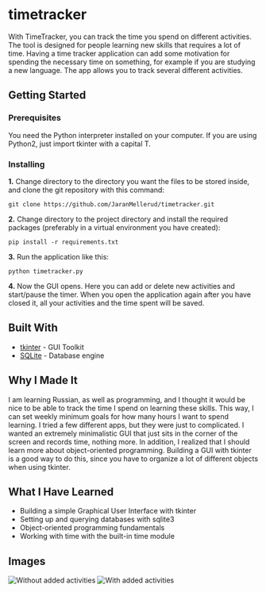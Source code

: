 # timetracker
With TimeTracker, you can track the time you spend on different activities. The tool is designed for people learning new skills that requires a lot of time. Having a time tracker application can add some motivation for spending the necessary time on something, for example if you are studying a new language. The app allows you to track several different activities.

## Getting Started

### Prerequisites
You need the Python interpreter installed on your computer. If you are using Python2, just import tkinter with a capital T.

### Installing
**1.** Change directory to the directory you want the files to be stored inside, and clone the git repository with this command:
```
git clone https://github.com/JaranMellerud/timetracker.git
```
**2.** Change directory to the project directory and install the required packages (preferably in a virtual environment you have created):
```
pip install -r requirements.txt
```
**3.** Run the application like this:
```
python timetracker.py
```
**4.** Now the GUI opens. Here you can add or delete new activities and start/pause the timer. When you open the application again after you have closed it, all your activities and the time spent will be saved.

## Built With
* [tkinter](https://docs.python.org/3/library/tkinter.html) - GUI Toolkit
* [SQLite](https://www.sqlite.org/index.html) - Database engine

## Why I Made It
I am learning Russian, as well as programming, and I thought it would be nice to be able to track the time I spend on learning these skills. This way, I can set weekly minimum goals for how many hours I want to spend learning. I tried a few different apps, but they were just to complicated. I wanted an extremely minimalistic GUI that just sits in the corner of the screen and records time, nothing more. In addition, I realized that I should learn more about object-oriented programming. Building a GUI with tkinter is a good way to do this, since you have to organize a lot of different objects when using tkinter.

## What I Have Learned
* Building a simple Graphical User Interface with tkinter
* Setting up and querying databases with sqlite3
* Object-oriented programming fundamentals
* Working with time with the built-in time module

## Images
![Without added activities](https://user-images.githubusercontent.com/56685171/79041373-a393e400-7bef-11ea-89a3-3d26a046d067.png)
![With added activities](https://user-images.githubusercontent.com/56685171/79041470-709e2000-7bf0-11ea-8b1e-0d01526505fa.png)
